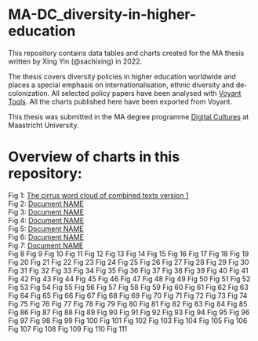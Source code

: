 # MA-DC_diversity-in-higher-education

This repository contains data tables and charts created for the MA thesis written by Xing Yin (@sachixing) in 2022.

The thesis covers diversity policies in higher education worldwide and places a special emphasis on internationalisation, ethnic diversity and de-colonization.
All selected policy papers have been analysed with [Voyant Tools](https://voyant-tools.org/). All the charts published here have been exported from Voyant.

This thesis was submitted in the MA degree programme [Digital Cultures](https://www.maastrichtuniversity.nl/education/master/media-studies-digital-cultures) at Maastricht University.

# Overview of charts in this repository:

Fig 1: <a href="https://github.com/MonikaBarget/MA-DC_diversity-in-higher-education/blob/1ada8c3123c35b92c47754c494e30b0a418cc2b0/Appendix%20B/Figure%201.png">The cirrus word cloud of combined texts version 1
</a></br>
Fig 2: <a href="https://de.wikipedia.org/wiki/Diagramm#/media/Datei:Diagrama_de_Dispersion.png">Document NAME</a></br>
Fig 3: <a href="https://de.wikipedia.org/wiki/Diagramm#/media/Datei:Diagrama_de_Dispersion.png">Document NAME</a></br>
Fig 4: <a href="https://de.wikipedia.org/wiki/Diagramm#/media/Datei:Diagrama_de_Dispersion.png">Document NAME</a></br>
Fig 5: <a href="https://de.wikipedia.org/wiki/Diagramm#/media/Datei:Diagrama_de_Dispersion.png">Document NAME</a></br>
Fig 6: <a href="https://de.wikipedia.org/wiki/Diagramm#/media/Datei:Diagrama_de_Dispersion.png">Document NAME</a></br>
Fig 7: <a href="https://de.wikipedia.org/wiki/Diagramm#/media/Datei:Diagrama_de_Dispersion.png">Document NAME</a></br>
Fig 8
Fig 9
Fig 10
Fig 11
Fig 12
Fig 13
Fig 14
Fig 15
Fig 16
Fig 17
Fig 18
Fig 19
Fig 20
Fig 21
Fig 22
Fig 23
Fig 24
Fig 25
Fig 26
Fig 27
Fig 28
Fig 29
Fig 30
Fig 31
Fig 32
Fig 33
Fig 34
Fig 35
Fig 36
Fig 37
Fig 38
Fig 39
Fig 40
Fig 41
Fig 42
Fig 43
Fig 44
Fig 45
Fig 46
Fig 47
Fig 48
Fig 49
Fig 50
Fig 51
Fig 52
Fig 53
Fig 54
Fig 55
Fig 56
Fig 57
Fig 58
Fig 59
Fig 60
Fig 61
Fig 62
Fig 63
Fig 64
Fig 65
Fig 66
Fig 67
Fig 68
Fig 69
Fig 70
Fig 71
Fig 72
Fig 73
Fig 74
Fig 75
Fig 76
Fig 77
Fig 78
Fig 79
Fig 80
Fig 81
Fig 82
Fig 83
Fig 84
Fig 85
Fig 86
Fig 87
Fig 88
Fig 89
Fig 90
Fig 91
Fig 92
Fig 93
Fig 94
Fig 95
Fig 96
Fig 97
Fig 98
Fig 99
Fig 100
Fig 101
Fig 102
Fig 103
Fig 104
Fig 105
Fig 106
Fig 107
Fig 108
Fig 109
Fig 110
Fig 111



